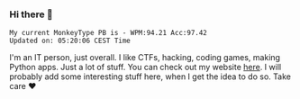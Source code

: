 ### Hi there 👋
<!-- PB START -->
```
My current MonkeyType PB is - WPM:94.21 Acc:97.42
Updated on: 05:20:06 CEST Time
```
<!-- PB END -->
I'm an IT person, just overall. I like CTFs, hacking, coding games, making Python apps. Just a lot of stuff.
You can check out my website [here](https://skill3472.github.io/).
I will probably add some interesting stuff here, when I get the idea to do so. Take care ❤️
